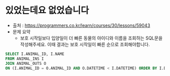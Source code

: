 # 있었는데요 없었습니다

- 출처 : https://programmers.co.kr/learn/courses/30/lessons/59043
- 문제 요약 
  - 보호 시작일보다 입양일이 더 빠른 동물의 아이디와 이름을 조회하는 SQL문을 작성해주세요. 이때 결과는 보호 시작일이 빠른 순으로 조회해야합니다.

```sql
SELECT I.ANIMAL_ID, I.NAME
FROM ANIMAL_INS I 
JOIN ANIMAL_OUTS O 
ON (I.ANIMAL_ID = O.ANIMAL_ID AND O.DATETIME < I.DATETIME) ORDER BY I.DATETIME ASC
```
